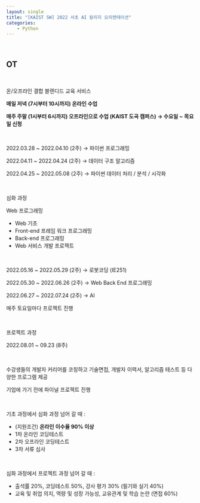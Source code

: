 ```yaml
---
layout: single
title: "[KAIST SW] 2022 서초 AI 칼리지 오리엔테이션"
categories:
    - Python
---
```


<br>

## OT

<br>

온/오프라인 결합 블렌디드 교육 서비스

**매일 저녁 (7시부터 10시까지) 온라인 수업**

**매주 주말 (1시부터 6시까지) 오프라인으로 수업 (KAIST 도곡 캠퍼스) &rarr; 수요일 ~ 목요일 신청**

<br>

2022.03.28 ~ 2022.04.10 (2주) &rarr; 파이썬 프로그래밍

2022.04.11 ~ 2022.04.24 (2주) &rarr; 데이터 구조 알고리즘

2022.04.25 ~ 2022.05.08 (2주) &rarr; 파이썬 데이터 처리 / 분석 / 시각화 

<br>

심화 과정

Web 프로그래밍

- Web 기초
- Front-end 프레임 워크 프로그래밍
- Back-end 프로그래밍
- Web 서비스 개발 프로젝트 

<br>

2022.05.16 ~ 2022.05.29 (2주) &rarr; 로봇코딩 (IE251)

2022.05.30 ~ 2022.06.26 (2주) &rarr; Web Back End 프로그래밍

2022.06.27 ~ 2022.07.24 (2주) &rarr; AI 

매주 토요일마다 프로젝트 진행

<br>

프로젝트 과정

2022.08.01 ~ 09.23 (8주)

<br>

수강생들의 개발자 커리어를 코칭하고 기술면접, 개발자 이력서, 알고리즘 테스트 등 다양한 프로그램 제공

기업에 가기 전에 파이널 프로젝트 진행

<br>

기초 과정에서 심화 과정 넘어 갈 때 :

- (지원조건) **온라인 이수율 90% 이상**
- 1차 온라인 코딩테스트
- 2차 오프라인 코딩테스트
- 3차 서류 심사

<br>

심화 과정에서 프로젝트 과정 넘어 갈 때 :

- 출석률 20%, 코딩테스트 50%, 강사 평가 30% (필기와 실기 40%)
- 교육 및 취업 의지, 역량 및 성장 가능성, 교유관계 및 학습 논란 (면접 60%)

<br>

